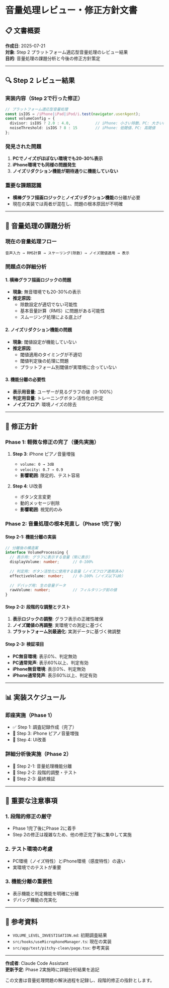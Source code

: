 # 音量処理レビュー・修正方針文書

## 📋 文書概要

**作成日**: 2025-07-21  
**対象**: Step 2 プラットフォーム適応型音量処理のレビュー結果  
**目的**: 音量処理の課題分析と今後の修正方針策定

---

## 🔍 Step 2 レビュー結果

### 実装内容（Step 2で行った修正）
```typescript
// プラットフォーム適応型音量処理
const isIOS = /iPhone|iPad|iPod/i.test(navigator.userAgent);
const volumeConfig = {
  divisor: isIOS ? 2.0 : 4.0,           // iPhone: 小さい除数、PC: 大きい除数
  noiseThreshold: isIOS ? 8 : 15        // iPhone: 低閾値、PC: 高閾値
};
```

### 発見された問題
1. **PCでノイズがほぼない環境でも20-30%表示**
2. **iPhone環境でも同様の問題発生**
3. **ノイズリダクション機能が期待通りに機能していない**

### 重要な課題認識
- **横棒グラフ描画ロジック**と**ノイズリダクション機能**の分離が必要
- 現在の実装では両者が混在し、問題の根本原因が不明確

---

## 🔧 音量処理の課題分析

### 現在の音量処理フロー
```
音声入力 → RMS計算 → スケーリング(除数) → ノイズ閾値適用 → 表示
```

### 問題点の詳細分析

#### 1. 横棒グラフ描画ロジックの問題
- **現象**: 無音環境でも20-30%の表示
- **推定原因**: 
  - 除数設定が適切でない可能性
  - 基本音量計算（RMS）に問題がある可能性
  - スムージング処理による底上げ

#### 2. ノイズリダクション機能の問題
- **現象**: 閾値設定が機能していない
- **推定原因**:
  - 閾値適用のタイミングが不適切
  - 閾値判定後の処理に問題
  - プラットフォーム別閾値が実環境に合っていない

#### 3. 機能分離の必要性
- **表示用音量**: ユーザーが見るグラフの値（0-100%）
- **判定用音量**: トレーニングボタン活性化の判定
- **ノイズフロア**: 環境ノイズの除去

---

## 🎯 修正方針

### Phase 1: 軽微な修正の完了（優先実施）
1. **Step 3**: iPhone ピアノ音量増強
   - `volume: 0 → 3dB`
   - `velocity: 0.7 → 0.9`
   - **影響範囲**: 限定的、テスト容易

2. **Step 4**: UI改善
   - ボタン文言変更
   - 動的メッセージ削除
   - **影響範囲**: 視覚的のみ

### Phase 2: 音量処理の根本見直し（Phase 1完了後）

#### Step 2-1: 機能分離の実装
```typescript
// 分離後の構造案
interface VolumeProcessing {
  // 表示用: グラフに表示する音量（常に表示）
  displayVolume: number;      // 0-100%
  
  // 判定用: ボタン活性化に使用する音量（ノイズフロア適用済み）
  effectiveVolume: number;    // 0-100%（ノイズ以下は0）
  
  // デバッグ用: 生の音量データ
  rawVolume: number;          // フィルタリング前の値
}
```

#### Step 2-2: 段階的な調整とテスト
1. **表示ロジックの調整**: グラフ表示の正確性確保
2. **ノイズ閾値の再調整**: 実環境での測定に基づく
3. **プラットフォーム別最適化**: 実測データに基づく微調整

#### Step 2-3: 検証項目
- **PC無音環境**: 表示0%、判定無効
- **PC通常発声**: 表示60%以上、判定有効
- **iPhone無音環境**: 表示0%、判定無効
- **iPhone通常発声**: 表示60%以上、判定有効

---

## 📊 実装スケジュール

### 即座実施（Phase 1）
- ✅ Step 1: 調査記録作成（完了）
- 🔄 Step 3: iPhone ピアノ音量増強
- 🔄 Step 4: UI改善

### 詳細分析後実施（Phase 2）
- 🔄 Step 2-1: 音量処理機能分離
- 🔄 Step 2-2: 段階的調整・テスト
- 🔄 Step 2-3: 最終検証

---

## 🚨 重要な注意事項

### 1. 段階的修正の厳守
- Phase 1完了後にPhase 2に着手
- Step 2の修正は複雑なため、他の修正完了後に集中して実施

### 2. テスト環境の考慮
- PC環境（ノイズ特性）とiPhone環境（感度特性）の違い
- 実環境でのテストが重要

### 3. 機能分離の重要性
- 表示機能と判定機能を明確に分離
- デバッグ機能の充実化

---

## 📝 参考資料

- `VOLUME_LEVEL_INVESTIGATION.md`: 初期調査結果
- `src/hooks/useMicrophoneManager.ts`: 現在の実装
- `src/app/test/pitchy-clean/page.tsx`: 参考実装

---

**作成者**: Claude Code Assistant  
**更新予定**: Phase 2実施時に詳細分析結果を追記

この文書は音量処理問題の解決過程を記録し、段階的修正の指針とします。
